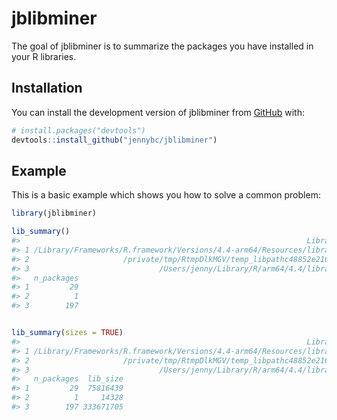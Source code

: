 
<!-- README.md is generated from README.Rmd. Please edit that file -->

# jblibminer

<!-- badges: start -->
<!-- badges: end -->

The goal of jblibminer is to summarize the packages you have installed
in your R libraries.

## Installation

You can install the development version of jblibminer from
[GitHub](https://github.com/) with:

``` r
# install.packages("devtools")
devtools::install_github("jennybc/jblibminer")
```

## Example

This is a basic example which shows you how to solve a common problem:

``` r
library(jblibminer)

lib_summary()
#>                                                                Library
#> 1 /Library/Frameworks/R.framework/Versions/4.4-arm64/Resources/library
#> 2                     /private/tmp/RtmpDlkMGV/temp_libpathc48852e216d9
#> 3                             /Users/jenny/Library/R/arm64/4.4/library
#>   n_packages
#> 1         29
#> 2          1
#> 3        197
```

``` r

lib_summary(sizes = TRUE)
#>                                                                Library
#> 1 /Library/Frameworks/R.framework/Versions/4.4-arm64/Resources/library
#> 2                     /private/tmp/RtmpDlkMGV/temp_libpathc48852e216d9
#> 3                             /Users/jenny/Library/R/arm64/4.4/library
#>   n_packages  lib_size
#> 1         29  75816439
#> 2          1     14328
#> 3        197 333671705
```
